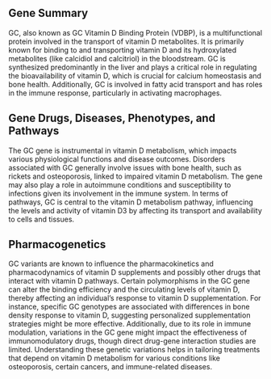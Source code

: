 ## Gene Summary
GC, also known as GC Vitamin D Binding Protein (VDBP), is a multifunctional protein involved in the transport of vitamin D metabolites. It is primarily known for binding to and transporting vitamin D and its hydroxylated metabolites (like calcidiol and calcitriol) in the bloodstream. GC is synthesized predominantly in the liver and plays a critical role in regulating the bioavailability of vitamin D, which is crucial for calcium homeostasis and bone health. Additionally, GC is involved in fatty acid transport and has roles in the immune response, particularly in activating macrophages.

## Gene Drugs, Diseases, Phenotypes, and Pathways
The GC gene is instrumental in vitamin D metabolism, which impacts various physiological functions and disease outcomes. Disorders associated with GC generally involve issues with bone health, such as rickets and osteoporosis, linked to impaired vitamin D metabolism. The gene may also play a role in autoimmune conditions and susceptibility to infections given its involvement in the immune system. In terms of pathways, GC is central to the vitamin D metabolism pathway, influencing the levels and activity of vitamin D3 by affecting its transport and availability to cells and tissues.

## Pharmacogenetics
GC variants are known to influence the pharmacokinetics and pharmacodynamics of vitamin D supplements and possibly other drugs that interact with vitamin D pathways. Certain polymorphisms in the GC gene can alter the binding efficiency and the circulating levels of vitamin D, thereby affecting an individual’s response to vitamin D supplementation. For instance, specific GC genotypes are associated with differences in bone density response to vitamin D, suggesting personalized supplementation strategies might be more effective. Additionally, due to its role in immune modulation, variations in the GC gene might impact the effectiveness of immunomodulatory drugs, though direct drug-gene interaction studies are limited. Understanding these genetic variations helps in tailoring treatments that depend on vitamin D metabolism for various conditions like osteoporosis, certain cancers, and immune-related diseases.